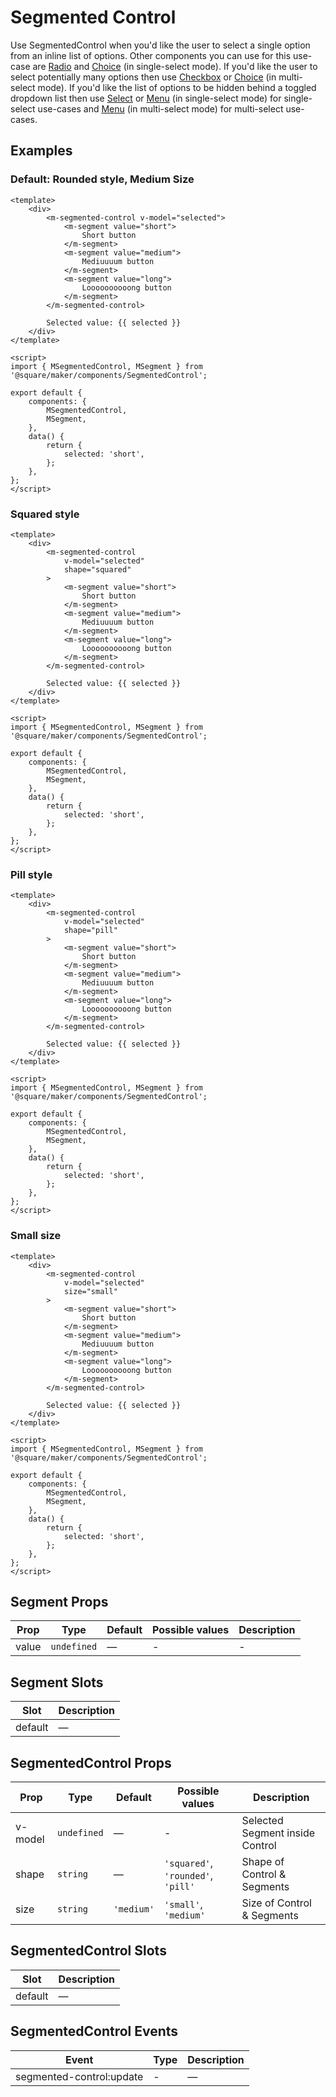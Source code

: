 # Segmented Control

Use SegmentedControl when you'd like the user to select a single option from an inline list of options. Other components you can use for this use-case are [Radio](#/Radio) and [Choice](#/Choice) (in single-select mode). If you'd like the user to select potentially many options then use [Checkbox](#/Checkbox) or [Choice](#/Choice) (in multi-select mode). If you'd like the list of options to be hidden behind a toggled dropdown list then use [Select](#/Select) or [Menu](#/Menu) (in single-select mode) for single-select use-cases and [Menu](#/Menu) (in multi-select mode) for multi-select use-cases.

## Examples

### Default: Rounded style, Medium Size

```vue
<template>
	<div>
		<m-segmented-control v-model="selected">
			<m-segment value="short">
				Short button
			</m-segment>
			<m-segment value="medium">
				Mediuuuum button
			</m-segment>
			<m-segment value="long">
				Loooooooooong button
			</m-segment>
		</m-segmented-control>

		Selected value: {{ selected }}
	</div>
</template>

<script>
import { MSegmentedControl, MSegment } from '@square/maker/components/SegmentedControl';

export default {
	components: {
		MSegmentedControl,
		MSegment,
	},
	data() {
		return {
			selected: 'short',
		};
	},
};
</script>
```

### Squared style

```vue
<template>
	<div>
		<m-segmented-control
			v-model="selected"
			shape="squared"
		>
			<m-segment value="short">
				Short button
			</m-segment>
			<m-segment value="medium">
				Mediuuuum button
			</m-segment>
			<m-segment value="long">
				Loooooooooong button
			</m-segment>
		</m-segmented-control>

		Selected value: {{ selected }}
	</div>
</template>

<script>
import { MSegmentedControl, MSegment } from '@square/maker/components/SegmentedControl';

export default {
	components: {
		MSegmentedControl,
		MSegment,
	},
	data() {
		return {
			selected: 'short',
		};
	},
};
</script>
```

### Pill style

```vue
<template>
	<div>
		<m-segmented-control
			v-model="selected"
			shape="pill"
		>
			<m-segment value="short">
				Short button
			</m-segment>
			<m-segment value="medium">
				Mediuuuum button
			</m-segment>
			<m-segment value="long">
				Loooooooooong button
			</m-segment>
		</m-segmented-control>

		Selected value: {{ selected }}
	</div>
</template>

<script>
import { MSegmentedControl, MSegment } from '@square/maker/components/SegmentedControl';

export default {
	components: {
		MSegmentedControl,
		MSegment,
	},
	data() {
		return {
			selected: 'short',
		};
	},
};
</script>
```

### Small size

```vue
<template>
	<div>
		<m-segmented-control
			v-model="selected"
			size="small"
		>
			<m-segment value="short">
				Short button
			</m-segment>
			<m-segment value="medium">
				Mediuuuum button
			</m-segment>
			<m-segment value="long">
				Loooooooooong button
			</m-segment>
		</m-segmented-control>

		Selected value: {{ selected }}
	</div>
</template>

<script>
import { MSegmentedControl, MSegment } from '@square/maker/components/SegmentedControl';

export default {
	components: {
		MSegmentedControl,
		MSegment,
	},
	data() {
		return {
			selected: 'short',
		};
	},
};
</script>
```


<!-- api-tables:start -->
## Segment Props

| Prop  | Type        | Default | Possible values | Description |
| ----- | ----------- | ------- | --------------- | ----------- |
| value | `undefined` | —       | -               | -           |


## Segment Slots

| Slot    | Description |
| ------- | ----------- |
| default | —           |


## SegmentedControl Props

| Prop    | Type        | Default    | Possible values                    | Description                     |
| ------- | ----------- | ---------- | ---------------------------------- | ------------------------------- |
| v-model | `undefined` | —          | -                                  | Selected Segment inside Control |
| shape   | `string`    | —          | `'squared'`, `'rounded'`, `'pill'` | Shape of Control & Segments     |
| size    | `string`    | `'medium'` | `'small'`, `'medium'`              | Size of Control & Segments      |


## SegmentedControl Slots

| Slot    | Description |
| ------- | ----------- |
| default | —           |


## SegmentedControl Events

| Event                    | Type | Description |
| ------------------------ | ---- | ----------- |
| segmented-control:update | -    | —           |
<!-- api-tables:end -->
